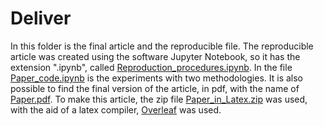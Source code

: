 # Deliver
In this folder is the final article and the reproducible file. The reproducible article was created using the software Jupyter Notebook, so it has the extension ".ipynb", called [Reproduction_procedures.ipynb](https://github.com/ReneJunior/final-project/blob/master/deliver/Reproduction_procedures.ipynb). In the file [Paper_code.ipynb](https://github.com/ReneJunior/final-project/blob/master/deliver/Paper_code.ipynb) is the experiments with two methodologies. It is also possible to find the final version of the article, in pdf, with the name of [Paper.pdf](https://github.com/ReneJunior/final-project/blob/master/deliver/Paper.pdf). To make this article, the zip file [Paper_in_Latex.zip](https://github.com/ReneJunior/final-project/blob/master/deliver/Paper_in_Latex.zip) was used, with the aid of a latex compiler, [Overleaf](https://www.overleaf.com/login) was used.
